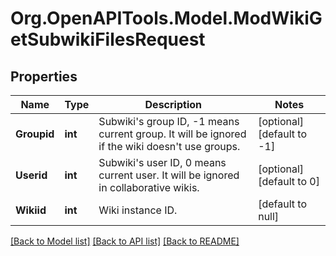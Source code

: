 # Org.OpenAPITools.Model.ModWikiGetSubwikiFilesRequest

## Properties

Name | Type | Description | Notes
------------ | ------------- | ------------- | -------------
**Groupid** | **int** | Subwiki&#39;s group ID, -1 means current group. It will be ignored if the wiki doesn&#39;t use groups. | [optional] [default to -1]
**Userid** | **int** | Subwiki&#39;s user ID, 0 means current user. It will be ignored in collaborative wikis. | [optional] [default to 0]
**Wikiid** | **int** | Wiki instance ID. | [default to null]

[[Back to Model list]](../README.md#documentation-for-models) [[Back to API list]](../README.md#documentation-for-api-endpoints) [[Back to README]](../README.md)

